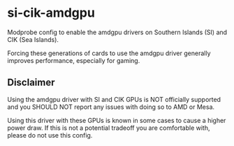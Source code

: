# si-cik-amdgpu
Modprobe config to enable the amdgpu drivers on Southern Islands (SI) and CIK (Sea Islands).

Forcing these generations of cards to use the amdgpu driver generally improves performance, especially for gaming.

## Disclaimer
Using the amdgpu driver with SI and CIK GPUs is NOT officially supported and you SHOULD NOT report any issues with doing so to AMD or Mesa.

Using this driver with these GPUs is known in some cases to cause a higher power draw. If this is not a potential tradeoff you are comfortable with, please do not use this config.
